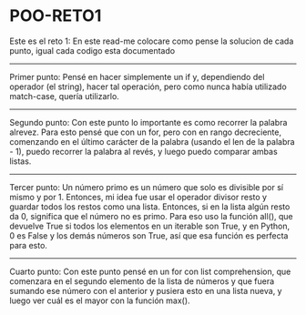 # POO-RETO1
Este es el reto 1:
En este read-me colocare como pense la solucion de cada punto, igual cada codigo esta documentado
***
Primer punto: Pensé en hacer simplemente un if y, dependiendo del operador (el string), hacer tal operación, pero como nunca había utilizado match-case, quería utilizarlo.
***
Segundo punto: Con este punto lo importante es como recorrer la palabra alrevez. Para esto pensé que con un for, pero con en rango decreciente, comenzando en el último carácter de la palabra (usando el len de la palabra - 1), puedo recorrer la palabra al revés, y luego puedo comparar ambas listas.
***
Tercer punto: Un número primo es un número que solo es divisible por sí mismo y por 1. Entonces, mi idea fue usar el operador divisor resto y guardar todos los restos como una lista. Entonces, si en la lista algún resto da 0, significa que el número no es primo. Para eso uso la función all(), que devuelve True si todos los elementos en un iterable son True, y en Python, 0 es False y los demás números son True, así que esa función es perfecta para esto.
***
Cuarto punto: Con este punto pensé en un for con list comprehension,  que comenzara en el segundo elemento de la lista de números y que fuera sumando ese número con el anterior y pusiera esto en una lista nueva, y luego ver cuál es el mayor con la función max().
